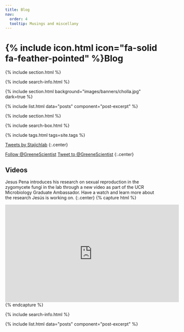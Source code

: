 ```yaml
---
title: Blog
nav:
  order: 4
  tooltip: Musings and miscellany
---
```


# {% include icon.html icon="fa-solid fa-feather-pointed" %}Blog

{% include section.html %}

{% include search-info.html %}

{% include section.html background="images/banners/cholla.jpg" dark=true
%}

{% include list.html data="posts" component="post-excerpt" %}

{% include section.html %}

{% include search-box.html %}

{% include tags.html tags=site.tags %}

<a class="twitter-timeline" data-width="400" data-height="400" href="https://twitter.com/stajichlab?ref_src=twsrc%5Etfw">Tweets by Stajichlab</a> <script async src="https://platform.twitter.com/widgets.js" charset="utf-8"></script>
{:.center}

<a href="https://twitter.com/GreeneScientist?ref_src=twsrc%5Etfw" class="twitter-follow-button" data-show-count="false">Follow @GreeneScientist</a><script async src="https://platform.twitter.com/widgets.js" charset="utf-8"></script>
<a href="https://twitter.com/intent/tweet?screen_name=GreeneScientist&ref_src=twsrc%5Etfw" class="twitter-mention-button" data-show-count="false">Tweet to @GreeneScientist</a><script async src="https://platform.twitter.com/widgets.js" charset="utf-8"></script>
{:.center}

## <i class="fas fa-video"></i>Videos
Jesus Pena introduces his research on sexual reproduction in the zygomycete fungi in the lab through a new video as part of the UCR Microbiology Graduate Ambassador. Have a watch and learn more about the research Jesús is working on.
{:.center}
{% capture html %}
<!-- YouTube embed. Go to a video, click share, then embed. -->
<iframe width="560" height="315" src="https://www.youtube.com/embed/okdpZFn-C5I" frameborder="0" allow="accelerometer; autoplay; clipboard-write; encrypted-media; gyroscope; picture-in-picture" allowfullscreen></iframe>
{% endcapture %}

{% include search-info.html %}

{% include list.html data="posts" component="post-excerpt" %}

